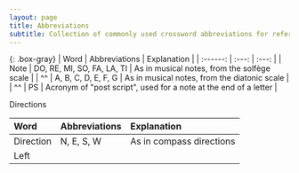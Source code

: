 ```yaml
---
layout: page
title: Abbreviations
subtitle: Collection of commonly used crossword abbreviations for reference
---
```

{: .box-gray}
| Word | Abbreviations | Explanation |
| :------: | :---: | :---: |
| Note | DO, RE, MI, SO, FA, LA, TI | As in musical notes, from the solfège scale |
| ^^ | A, B, C, D, E, F, G | As in musical notes, from the diatonic scale |
| ^^ | PS | Acronym of "post script", used for a note at the end of a letter |          

Directions

| Word | Abbreviations | Explanation |
| :------ |:--- | :--- |
| Direction | N, E, S, W | As in compass directions |
| Left | | |
